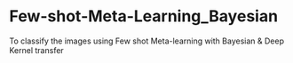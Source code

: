 # Few-shot-Meta-Learning_Bayesian
To classify the images using Few shot Meta-learning with Bayesian &amp; Deep Kernel transfer
